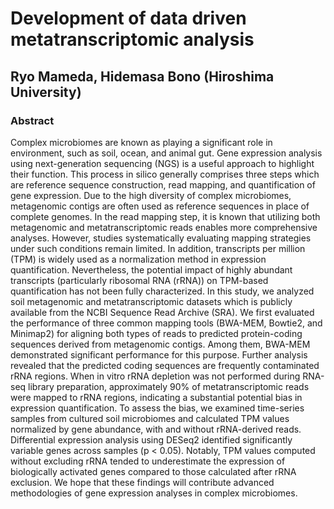 # Development of data driven metatranscriptomic analysis
## Ryo Mameda, Hidemasa Bono (Hiroshima University)
### Abstract
Complex microbiomes are known as playing a significant role in environment, such as soil, ocean, and animal gut. Gene expression analysis using next-generation sequencing (NGS) is a useful approach to highlight their function. This process in silico generally comprises three steps which are reference sequence construction, read mapping, and quantification of gene expression. Due to the high diversity of complex microbiomes, metagenomic contigs are often used as reference sequences in place of complete genomes. In the read mapping step, it is known that utilizing both metagenomic and metatranscriptomic reads enables more comprehensive analyses. However, studies systematically evaluating mapping strategies under such conditions remain limited. In addition, transcripts per million (TPM) is widely used as a normalization method in expression quantification. Nevertheless, the potential impact of highly abundant transcripts (particularly ribosomal RNA (rRNA)) on TPM-based quantification has not been fully characterized. 
In this study, we analyzed soil metagenomic and metatranscriptomic datasets which is publicly available from the NCBI Sequence Read Archive (SRA). We first evaluated the performance of three common mapping tools (BWA-MEM, Bowtie2, and Minimap2) for aligning both types of reads to predicted protein-coding sequences derived from metagenomic contigs. Among them, BWA-MEM demonstrated significant performance for this purpose. Further analysis revealed that the predicted coding sequences are frequently contaminated rRNA regions. When in vitro rRNA depletion was not performed during RNA-seq library preparation, approximately 90% of metatranscriptomic reads were mapped to rRNA regions, indicating a substantial potential bias in expression quantification. To assess the bias, we examined time-series samples from cultured soil microbiomes and calculated TPM values normalized by gene abundance, with and without rRNA-derived reads. Differential expression analysis using DESeq2 identified significantly variable genes across samples (p < 0.05). Notably, TPM values computed without excluding rRNA tended to underestimate the expression of biologically activated genes compared to those calculated after rRNA exclusion. We hope that these findings will contribute advanced methodologies of gene expression analyses in complex microbiomes.
